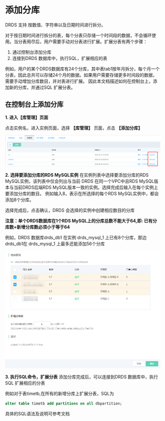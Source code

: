 # 添加分库
DRDS 支持 按数值、字符串以及日期时间进行拆分。 

对于按日期时间进行拆分的表，每个分表只存储一个时间段的数据，不会循环使用。当分表用尽后，用户需要手动对分表进行扩展。扩展分表有两个步骤：
1. 通过控制台添加分库
2. 连接到DRDS 数据库中，执行SQL，扩展相应的表

例如，用户的某个DRDS数据库有24个分库，其中表tab1按年月拆分，每个月一个分表，因此总共可以存储24个月的数据。如果用户需要存储更多时间段的数据，需要手动增加分库数目，并对表进行扩展。 因此本文档描述如何在控制台上，添加新的分库，并通过SQL 扩展分表。

## 在控制台上添加分库

**1. 进入【库管理】页面**

点击实例名，进入实例页面，选择 **【库管理】** 页面，点击 **【添加分库】**

![DB列表](../../../../../image/DRDS/add-sub-db-1.png)

**2. 选择要添加分库的RDS MySQL实例**
在实例列表中选择要添加分库的RDS MySQL实例，该列表中仅会列出与当前 DRDS 在同一个VPC中且RDS MySQL版本与当前DRDS后端RDS MySQL版本一致的实例。选择完成后输入在每个实例上要添加分库的数目。 例如输入8，表示在所选择的每个RDS MySQL实例中，都会添加8个分库。

选择完成后，点击确认，DRDS 会选择的实例中创建相应数目的分库 

**注意：单个DRDS数据库在1个RDS MySQL上的分库总数不能大于64,即: 已有分库数+新增分库数必须小于等于64**

例如，DRDS 数据库drds_db1 在实例 drds_mysql_1 上已有8个分库，那边drds_db1在 drds_mysql_1 上最多还能添加56个分库

![DB列表](../../../../../image/DRDS/add-sub-db-2.png)

**3. 执行SQL命令，扩展分表**
添加分库完成后，可以连接到DRDS 数据库中，执行SQL 扩展相应的分表

例如对于表timetb,在所有的新增分库上扩展分表，SQL为
```SQL
alter table timetb add partitions on all dbpartition;
```

具体的SQL语法及说明可参考文档
